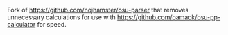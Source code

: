 Fork of https://github.com/nojhamster/osu-parser that removes unnecessary calculations for use with https://github.com/oamaok/osu-pp-calculator for speed.  
